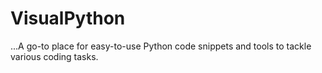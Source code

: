 # VisualPython
...A go-to place for easy-to-use Python code snippets and tools to tackle various coding tasks.
